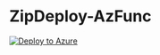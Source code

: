 # ZipDeploy-AzFunc

[![Deploy to Azure](https://aka.ms/deploytoazurebutton)](https://portal.azure.com/#create/Microsoft.Template/uri/__ARM_TEMPLATE_URL___)
